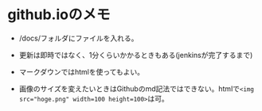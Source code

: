 # github.ioのメモ 

* /docs/フォルダにファイルを入れる。

* 更新は即時ではなく、1分くらいかかるときもある(jenkinsが完了するまで)

* マークダウンではhtmlを使ってもよい。

* 画像のサイズを変えたいときはGithubのmd記法ではできない。htmlで`<img src="hoge.png" width=100 height=100>`は可。
